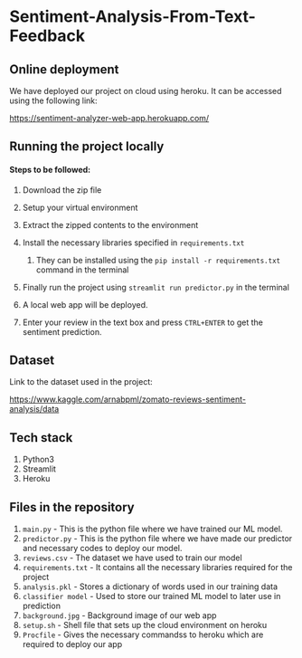 # Sentiment-Analysis-From-Text-Feedback
## Online deployment
We have deployed our project on cloud using heroku. It can be accessed using the following link:

https://sentiment-analyzer-web-app.herokuapp.com/

## Running the project locally
#### Steps to be followed:
1. Download the zip file
2. Setup your virtual environment
3. Extract the zipped contents to the environment
4. Install the necessary libraries specified in ```requirements.txt```

      1. They can be installed using the ```pip install -r requirements.txt``` command in the terminal

5. Finally run the project using ```streamlit run predictor.py``` in the terminal
6. A local web app will be deployed.
7. Enter your review in the text box and press ```CTRL+ENTER``` to get the sentiment prediction.

## Dataset
Link to the dataset used in the project:

https://www.kaggle.com/arnabpml/zomato-reviews-sentiment-analysis/data

## Tech stack
1. Python3
2. Streamlit
3. Heroku

## Files in the repository
1. ```main.py``` - This is the python file where we have trained our ML model.
1. ```predictor.py``` - This is the python file where we have made our predictor and necessary codes to deploy our model.
1. ```reviews.csv``` - The dataset we have used to train our model
1. ```requirements.txt``` - It contains all the necessary libraries required for the project
2. ```analysis.pkl``` - Stores a dictionary of words used in our training data
4. ```classifier model``` - Used to store our trained ML model to later use in prediction
5. ```background.jpg``` - Background image of our web app
6. ```setup.sh``` - Shell file that sets up the cloud environment on heroku
7. ```Procfile``` - Gives the necessary commandss to heroku which are required to deploy our app

